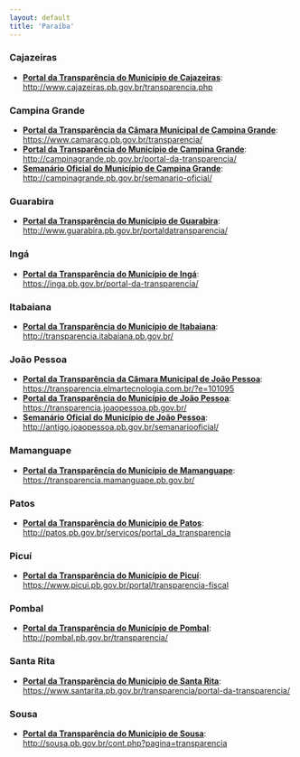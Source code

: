 ```yaml
---
layout: default
title: 'Paraíba'
---
```


### Cajazeiras

- **[Portal da Transparência do Município de Cajazeiras](http://www.cajazeiras.pb.gov.br/transparencia.php)**: http://www.cajazeiras.pb.gov.br/transparencia.php

### Campina Grande

- **[Portal da Transparência da Câmara Municipal de Campina Grande](https://www.camaracg.pb.gov.br/transparencia/)**: https://www.camaracg.pb.gov.br/transparencia/
- **[Portal da Transparência do Município de Campina Grande](http://campinagrande.pb.gov.br/portal-da-transparencia/)**: http://campinagrande.pb.gov.br/portal-da-transparencia/
- **[Semanário Oficial do Município de Campina Grande](http://campinagrande.pb.gov.br/semanario-oficial/)**: http://campinagrande.pb.gov.br/semanario-oficial/

### Guarabira

- **[Portal da Transparência do Município de Guarabira](http://www.guarabira.pb.gov.br/portaldatransparencia/)**: http://www.guarabira.pb.gov.br/portaldatransparencia/

### Ingá

- **[Portal da Transparência do Município de Ingá](https://inga.pb.gov.br/portal-da-transparencia/)**: https://inga.pb.gov.br/portal-da-transparencia/

### Itabaiana

- **[Portal da Transparência do Município de Itabaiana](http://transparencia.itabaiana.pb.gov.br/)**: http://transparencia.itabaiana.pb.gov.br/

### João Pessoa

- **[Portal da Transparência da Câmara Municipal de João Pessoa](https://transparencia.elmartecnologia.com.br/?e=101095)**: https://transparencia.elmartecnologia.com.br/?e=101095
- **[Portal da Transparência do Município de João Pessoa](https://transparencia.joaopessoa.pb.gov.br/#/)**: https://transparencia.joaopessoa.pb.gov.br/
- **[Semanário Oficial do Município de João Pessoa](http://www.joaopessoa.pb.gov.br/semanariooficial/)**: http://antigo.joaopessoa.pb.gov.br/semanariooficial/

### Mamanguape

- **[Portal da Transparência do Município de Mamanguape](https://transparencia.mamanguape.pb.gov.br/)**: https://transparencia.mamanguape.pb.gov.br/

### Patos

- **[Portal da Transparência do Município de Patos](http://patos.pb.gov.br/servicos/portal_da_transparencia)**: http://patos.pb.gov.br/servicos/portal_da_transparencia

### Picuí

- **[Portal da Transparência do Município de Picuí](https://www.picui.pb.gov.br/portal/transparencia-fiscal)**: https://www.picui.pb.gov.br/portal/transparencia-fiscal

### Pombal

- **[Portal da Transparência do Município de Pombal](http://pombal.pb.gov.br/transparencia/)**: http://pombal.pb.gov.br/transparencia/

### Santa Rita

- **[Portal da Transparência do Município de Santa Rita](https://www.santarita.pb.gov.br/transparencia/portal-da-transparencia/)**: https://www.santarita.pb.gov.br/transparencia/portal-da-transparencia/

### Sousa

- **[Portal da Transparência do Município de Sousa](http://sousa.pb.gov.br/cont.php?pagina=transparencia)**: http://sousa.pb.gov.br/cont.php?pagina=transparencia
